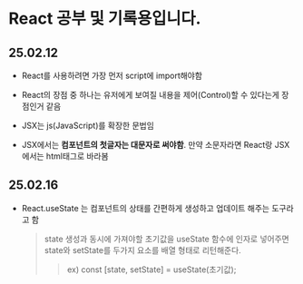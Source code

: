 # React 공부 및 기록용입니다.

## 25.02.12

- React를 사용하려면 가장 먼저 script에 import해야함

- React의 장점 중 하나는 유저에게 보여질 내용을 제어(Control)할 수 있다는게 장점인거 같음

- JSX는 js(JavaScript)를 확장한 문법임

- JSX에서는 **컴포넌트의 첫글자는 대문자로 써야함**. 만약 소문자라면 React랑 JSX에서는 html태그로 바라봄

## 25.02.16

- React.useState 는 컴포넌트의 상태를 간편하게 생성하고 업데이트 해주는 도구라고 함
  > state 생성과 동시에 가져야할 초기값을 useState 함수에 인자로 넣어주면 state와 setState를 두가지 요소를 배열 형태로 리턴해준다.
  >
  > > ex) const [state, setState] = useState(초기값);
